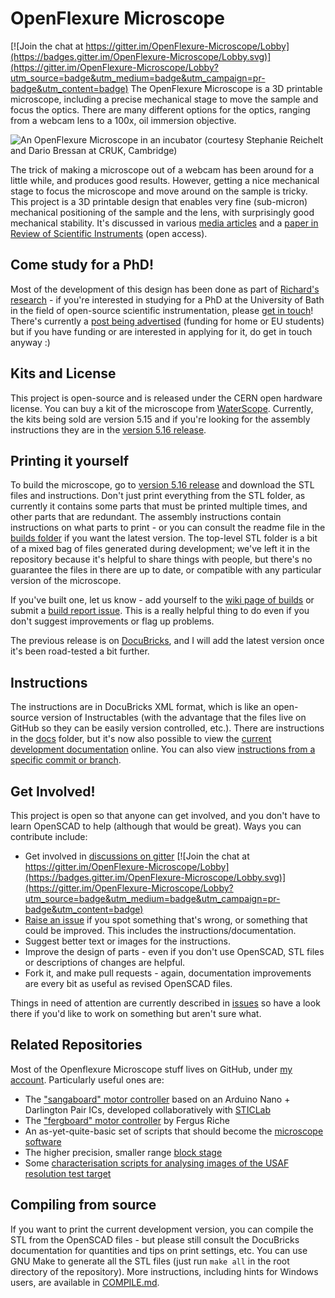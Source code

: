 # OpenFlexure Microscope

[![Join the chat at https://gitter.im/OpenFlexure-Microscope/Lobby](https://badges.gitter.im/OpenFlexure-Microscope/Lobby.svg)](https://gitter.im/OpenFlexure-Microscope/Lobby?utm_source=badge&utm_medium=badge&utm_campaign=pr-badge&utm_content=badge)
The OpenFlexure Microscope is a  3D printable microscope, including a precise mechanical stage to move the sample and focus the optics.  There are many different options for the optics, ranging from a webcam lens to a 100x, oil immersion objective.

![An OpenFlexure Microscope in an incubator (courtesy Stephanie Reichelt and Dario Bressan at CRUK, Cambridge)](https://rwb27.github.io/openflexure_microscope/images/microscope_in_incubator.jpg)

The trick of making a microscope out of a webcam has been around for a little while, and produces good results.  However, getting a nice mechanical stage to focus the microscope and move around on the sample is tricky.  This project is a 3D printable design that enables very fine (sub-micron) mechanical positioning of the sample and the lens, with surprisingly good mechanical stability.  It's discussed in various [media articles](https://github.com/rwb27/openflexure_microscope/wiki/Media-Articles) and a [paper in Review of Scientific Instruments](http://dx.doi.org/10.1063/1.4941068) (open access).

## Come study for a PhD!
Most of the development of this design has been done as part of [Richard's research](http://www.bath.ac.uk/physics/contacts/academics/richard-bowman/index.html) - if you're interested in studying for a PhD at the University of Bath in the field of open-source scientific instrumentation, please [get in touch](http://www.bath.ac.uk/physics/contacts/academics/richard-bowman/index.html)!  There's currently a [post being advertised](https://www.findaphd.com/search/ProjectDetails.aspx?PJID=91524) (funding for home or EU students) but if you have funding or are interested in applying for it, do get in touch anyway :)

## Kits and License
This project is open-source and is released under the CERN open hardware license.  You can buy a kit of the microscope from [WaterScope](http://www.waterscope.org/).  Currently, the kits being sold are version 5.15 and if you're looking for the assembly instructions they are in the [version 5.16 release](https://github.com/rwb27/openflexure_microscope/releases/tag/v5.16.10-beta).

## Printing it yourself
To build the microscope, go to [version 5.16 release](https://github.com/rwb27/openflexure_microscope/releases/tag/v5.16.10-beta) and
download the STL files and instructions.  Don't just print everything from the STL folder,
as currently it contains some parts that must be printed multiple times, and other parts
that are redundant.  The assembly instructions contain instructions on what parts to print - or you can consult the readme file in the [builds folder](https://github.com/rwb27/openflexure_microscope/tree/master/builds) if you want the latest version.  The top-level STL folder is a bit of a mixed bag of files generated during development; we've left it in the repository because it's helpful to share things with people, but there's no guarantee the files in there are up to date, or compatible with any particular version of the microscope.

If you've built one, let us know - add yourself to the [wiki page of builds](https://github.com/rwb27/openflexure_microscope/wiki/Assembly-Logs) or submit a [build report issue](https://github.com/rwb27/openflexure_microscope/issues/new?labels=build%20report).  This is a really helpful thing to do even if you don't suggest improvements or flag up problems.

The previous release is on [DocuBricks](http://docubricks.com/projects/openflexure-microscope), and I will add the latest version once it's been road-tested a bit further. 

## Instructions
The instructions are in DocuBricks XML format, which is like an open-source version of Instructables (with the advantage that the files live on GitHub so they can be easily version controlled, etc.).  There are instructions in the [docs](./docs/) folder, but it's now also possible to view the [current development documentation](http://rwb27.github.io/openflexure_microscope/docubricks/current_master_version.html) online.  You can also view [instructions from a specific commit or branch](http://rwb27.github.io/openflexure_microscope/docubricks/docubricks-viewer-pasteurl.html).

## Get Involved!
This project is open so that anyone can get involved, and you don't have to learn OpenSCAD to help (although that would be great).  Ways you can contribute include:

* Get involved in [discussions on gitter](https://gitter.im/OpenFlexure-Microscope/Lobby) [![Join the chat at https://gitter.im/OpenFlexure-Microscope/Lobby](https://badges.gitter.im/OpenFlexure-Microscope/Lobby.svg)](https://gitter.im/OpenFlexure-Microscope/Lobby?utm_source=badge&utm_medium=badge&utm_campaign=pr-badge&utm_content=badge)
* [Raise an issue](https://github.com/rwb27/openflexure_microscope/issues) if you spot something that's wrong, or something that could be improved.  This includes the instructions/documentation.
* Suggest better text or images for the instructions.
* Improve the design of parts - even if you don't use OpenSCAD, STL files or descriptions of changes are helpful.
* Fork it, and make pull requests - again, documentation improvements are every bit as useful as revised OpenSCAD files.

Things in need of attention are currently described in [issues](https://github.com/rwb27/openflexure_microscope/issues) so have a look there if you'd like to work on something but aren't sure what.

## Related Repositories
Most of the Openflexure Microscope stuff lives on GitHub, under [my account](https://github.com/rwb27/).  Particularly useful ones are:
* The ["sangaboard" motor controller](https://github.com/rwb27/openflexure_nano_motor_controller/) based on an Arduino Nano + Darlington Pair ICs, developed collaboratively with [STICLab](http://www.sticlab.co.tz)
* The ["fergboard" motor controller](https://github.com/fr293/motor_board) by Fergus Riche
* An as-yet-quite-basic set of scripts that should become the [microscope software](https://github.com/rwb27/openflexure_microscope_software/)
* The higher precision, smaller range [block stage](https://github.com/rwb27/openflexure_block_stage)
* Some [characterisation scripts for analysing images of the USAF resolution test target](https://github.com/rwb27/usaf_analysis/)

## Compiling from source
If you want to print the current development version, you can compile the STL from the OpenSCAD files - but please still consult the DocuBricks documentation for quantities and tips on print settings, etc.  You can use GNU Make to generate all the STL files (just run ``make all`` in the root directory of the repository).  More instructions, including hints for Windows users, are available in [COMPILE.md](https://github.com/rwb27/openflexure_microscope/blob/master/COMPILE.md).
